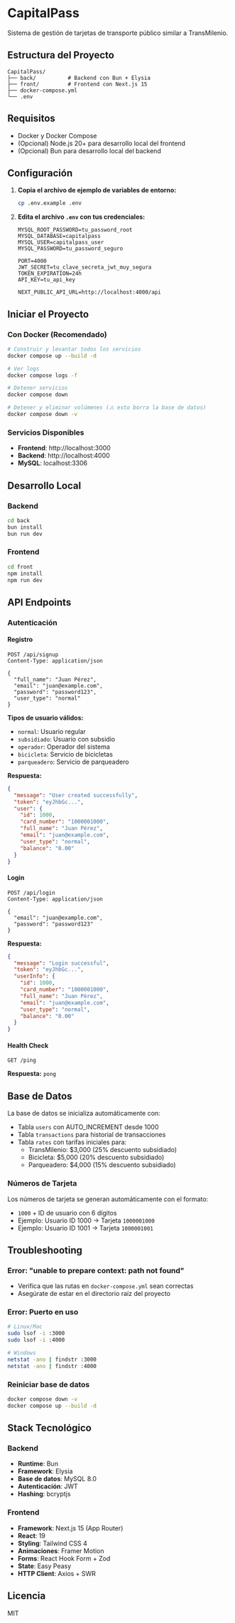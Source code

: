 # CapitalPass

Sistema de gestión de tarjetas de transporte público similar a TransMilenio.

## Estructura del Proyecto

```
CapitalPass/
├── back/          # Backend con Bun + Elysia
├── front/         # Frontend con Next.js 15
├── docker-compose.yml
└── .env
```

## Requisitos

- Docker y Docker Compose
- (Opcional) Node.js 20+ para desarrollo local del frontend
- (Opcional) Bun para desarrollo local del backend

## Configuración

1. **Copia el archivo de ejemplo de variables de entorno:**
   ```bash
   cp .env.example .env
   ```

2. **Edita el archivo `.env` con tus credenciales:**
   ```env
   MYSQL_ROOT_PASSWORD=tu_password_root
   MYSQL_DATABASE=capitalpass
   MYSQL_USER=capitalpass_user
   MYSQL_PASSWORD=tu_password_seguro

   PORT=4000
   JWT_SECRET=tu_clave_secreta_jwt_muy_segura
   TOKEN_EXPIRATION=24h
   API_KEY=tu_api_key

   NEXT_PUBLIC_API_URL=http://localhost:4000/api
   ```

## Iniciar el Proyecto

### Con Docker (Recomendado)

```bash
# Construir y levantar todos los servicios
docker compose up --build -d

# Ver logs
docker compose logs -f

# Detener servicios
docker compose down

# Detener y eliminar volúmenes (⚠️ esto borra la base de datos)
docker compose down -v
```

### Servicios Disponibles

- **Frontend**: http://localhost:3000
- **Backend**: http://localhost:4000
- **MySQL**: localhost:3306

## Desarrollo Local

### Backend

```bash
cd back
bun install
bun run dev
```

### Frontend

```bash
cd front
npm install
npm run dev
```

## API Endpoints

### Autenticación

#### Registro
```http
POST /api/signup
Content-Type: application/json

{
  "full_name": "Juan Pérez",
  "email": "juan@example.com",
  "password": "password123",
  "user_type": "normal"
}
```

**Tipos de usuario válidos:**
- `normal`: Usuario regular
- `subsidiado`: Usuario con subsidio
- `operador`: Operador del sistema
- `bicicleta`: Servicio de bicicletas
- `parqueadero`: Servicio de parqueadero

**Respuesta:**
```json
{
  "message": "User created successfully",
  "token": "eyJhbGc...",
  "user": {
    "id": 1000,
    "card_number": "1000001000",
    "full_name": "Juan Pérez",
    "email": "juan@example.com",
    "user_type": "normal",
    "balance": "0.00"
  }
}
```

#### Login
```http
POST /api/login
Content-Type: application/json

{
  "email": "juan@example.com",
  "password": "password123"
}
```

**Respuesta:**
```json
{
  "message": "Login successful",
  "token": "eyJhbGc...",
  "userInfo": {
    "id": 1000,
    "card_number": "1000001000",
    "full_name": "Juan Pérez",
    "email": "juan@example.com",
    "user_type": "normal",
    "balance": "0.00"
  }
}
```

#### Health Check
```http
GET /ping
```

**Respuesta:** `pong`

## Base de Datos

La base de datos se inicializa automáticamente con:
- Tabla `users` con AUTO_INCREMENT desde 1000
- Tabla `transactions` para historial de transacciones
- Tabla `rates` con tarifas iniciales para:
  - TransMilenio: $3,000 (25% descuento subsidiado)
  - Bicicleta: $5,000 (20% descuento subsidiado)
  - Parqueadero: $4,000 (15% descuento subsidiado)

### Números de Tarjeta

Los números de tarjeta se generan automáticamente con el formato:
- `1000` + ID de usuario con 6 dígitos
- Ejemplo: Usuario ID 1000 → Tarjeta `1000001000`
- Ejemplo: Usuario ID 1001 → Tarjeta `1000001001`

## Troubleshooting

### Error: "unable to prepare context: path not found"
- Verifica que las rutas en `docker-compose.yml` sean correctas
- Asegúrate de estar en el directorio raíz del proyecto

### Error: Puerto en uso
```bash
# Linux/Mac
sudo lsof -i :3000
sudo lsof -i :4000

# Windows
netstat -ano | findstr :3000
netstat -ano | findstr :4000
```

### Reiniciar base de datos
```bash
docker compose down -v
docker compose up --build -d
```

## Stack Tecnológico

### Backend
- **Runtime**: Bun
- **Framework**: Elysia
- **Base de datos**: MySQL 8.0
- **Autenticación**: JWT
- **Hashing**: bcryptjs

### Frontend
- **Framework**: Next.js 15 (App Router)
- **React**: 19
- **Styling**: Tailwind CSS 4
- **Animaciones**: Framer Motion
- **Forms**: React Hook Form + Zod
- **State**: Easy Peasy
- **HTTP Client**: Axios + SWR

## Licencia

MIT
